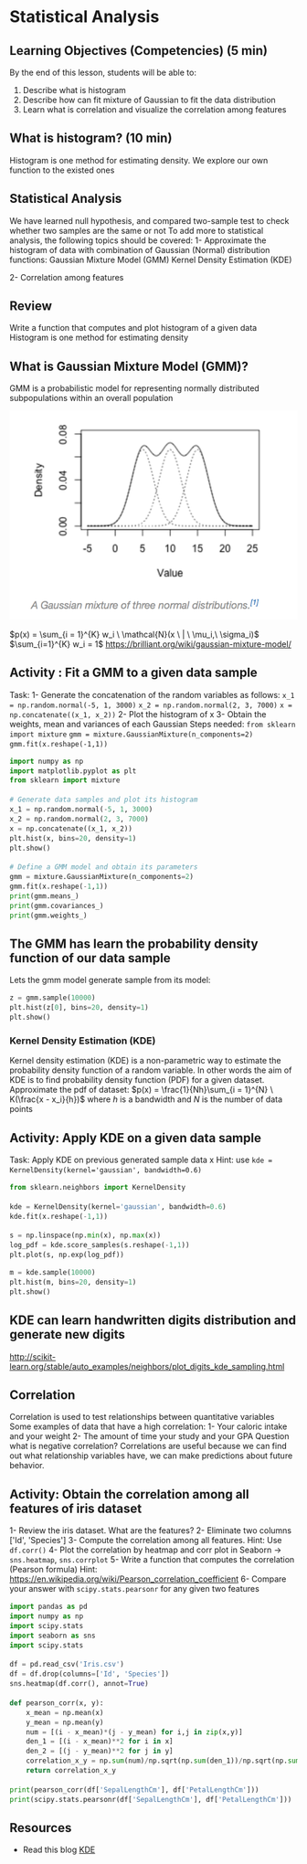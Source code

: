 # Statistical Analysis

## Learning Objectives (Competencies) (5 min)
By the end of this lesson, students will be able to:
1. Describe what is histogram
2. Describe how can fit mixture of Gaussian to fit the data distribution
3. Learn what is correlation and visualize the correlation among features


## What is histogram? (10 min)

Histogram is one method for estimating density. We explore our own function to the existed ones


## Statistical Analysis
We have learned null hypothesis, and compared two-sample test to check whether two samples are the same or not
To add more to statistical analysis, the following topics should be covered:
1- Approximate the histogram of data with combination of Gaussian (Normal) distribution functions:
Gaussian Mixture Model (GMM)
Kernel Density Estimation (KDE)

2- Correlation among features

## Review
Write a function that computes and plot histogram of a given data
Histogram is one method for estimating density

## What is Gaussian Mixture Model (GMM)?
GMM is a probabilistic model for representing normally distributed subpopulations within an overall population

![](../Notebooks/Images/gmm_fig.png)

$p(x) = \sum_{i = 1}^{K} w_i \ \mathcal{N}(x \ | \ \mu_i,\ \sigma_i)$
$\sum_{i=1}^{K} w_i = 1$
https://brilliant.org/wiki/gaussian-mixture-model/

## Activity : Fit a GMM to a given data sample
Task:
1- Generate the concatenation of the random variables as follows:
`x_1 = np.random.normal(-5, 1, 3000)`
`x_2 = np.random.normal(2, 3, 7000)`
`x = np.concatenate((x_1, x_2))`
2- Plot the histogram of x
3- Obtain the weights, mean and variances of each Gaussian
Steps needed:  `from sklearn import mixture`
`gmm = mixture.GaussianMixture(n_components=2)`
`gmm.fit(x.reshape(-1,1))`

```Python
import numpy as np
import matplotlib.pyplot as plt
from sklearn import mixture

# Generate data samples and plot its histogram
x_1 = np.random.normal(-5, 1, 3000)
x_2 = np.random.normal(2, 3, 7000)
x = np.concatenate((x_1, x_2))
plt.hist(x, bins=20, density=1)
plt.show()

# Define a GMM model and obtain its parameters
gmm = mixture.GaussianMixture(n_components=2)
gmm.fit(x.reshape(-1,1))
print(gmm.means_)
print(gmm.covariances_)
print(gmm.weights_)
```
## The GMM has learn the probability density function of our data sample
Lets the gmm model generate sample from its model:
```Python
z = gmm.sample(10000)
plt.hist(z[0], bins=20, density=1)
plt.show()
```

### Kernel Density Estimation (KDE)
Kernel density estimation (KDE) is a non-parametric way to estimate the probability density function of a random variable. In other words the aim of KDE is to find probability density function (PDF) for a given dataset.
Approximate the pdf of dataset:
$p(x) = \frac{1}{Nh}\sum_{i = 1}^{N} \ K(\frac{x - x_i}{h})$
where $h$ is a bandwidth and $N$ is the number of data points

## Activity: Apply KDE on a given data sample
Task: Apply KDE on previous generated sample data x
Hint: use
`kde = KernelDensity(kernel='gaussian', bandwidth=0.6)`
```python
from sklearn.neighbors import KernelDensity

kde = KernelDensity(kernel='gaussian', bandwidth=0.6)
kde.fit(x.reshape(-1,1))

s = np.linspace(np.min(x), np.max(x))
log_pdf = kde.score_samples(s.reshape(-1,1))
plt.plot(s, np.exp(log_pdf))
```
```python
m = kde.sample(10000)
plt.hist(m, bins=20, density=1)
plt.show()
```
## KDE can learn handwritten digits distribution and generate new digits
http://scikit-learn.org/stable/auto_examples/neighbors/plot_digits_kde_sampling.html

## Correlation
Correlation is used to test relationships between quantitative variables
Some examples of data that have a high correlation:
1- Your caloric intake and your weight
2- The amount of time your study and your GPA
Question what is negative correlation?
Correlations are useful because we can find out what relationship variables have, we can make predictions about future behavior.

## Activity: Obtain the correlation among all features of iris dataset
1- Review the iris dataset. What are the features?
2- Eliminate two columns ['Id', 'Species']
3- Compute the correlation among all features.
Hint: Use `df.corr()`
4- Plot the correlation by heatmap and corr plot in Seaborn -> `sns.heatmap`, `sns.corrplot`
5- Write a function that computes the correlation (Pearson formula)
Hint: https://en.wikipedia.org/wiki/Pearson_correlation_coefficient
6- Compare your answer with `scipy.stats.pearsonr` for any given two features

```python
import pandas as pd
import numpy as np
import scipy.stats
import seaborn as sns
import scipy.stats

df = pd.read_csv('Iris.csv')
df = df.drop(columns=['Id', 'Species'])
sns.heatmap(df.corr(), annot=True)

def pearson_corr(x, y):
    x_mean = np.mean(x)
    y_mean = np.mean(y)
    num = [(i - x_mean)*(j - y_mean) for i,j in zip(x,y)]
    den_1 = [(i - x_mean)**2 for i in x]
    den_2 = [(j - y_mean)**2 for j in y]
    correlation_x_y = np.sum(num)/np.sqrt(np.sum(den_1))/np.sqrt(np.sum(den_2))
    return correlation_x_y

print(pearson_corr(df['SepalLengthCm'], df['PetalLengthCm']))
print(scipy.stats.pearsonr(df['SepalLengthCm'], df['PetalLengthCm']))
```

## Resources
- Read this blog [KDE ](https://jakevdp.github.io/blog/2013/12/01/kernel-density-estimation/)
